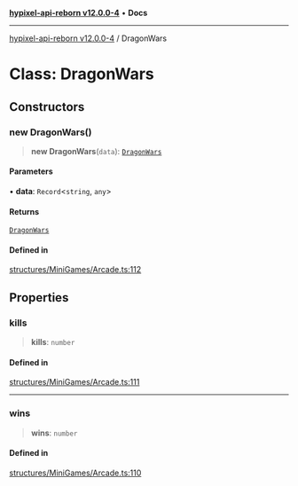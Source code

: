 [**hypixel-api-reborn v12.0.0-4**](../README.md) • **Docs**

***

[hypixel-api-reborn v12.0.0-4](../globals.md) / DragonWars

# Class: DragonWars

## Constructors

### new DragonWars()

> **new DragonWars**(`data`): [`DragonWars`](DragonWars.md)

#### Parameters

• **data**: `Record`\<`string`, `any`\>

#### Returns

[`DragonWars`](DragonWars.md)

#### Defined in

[structures/MiniGames/Arcade.ts:112](https://github.com/Kathund/REBORN-docs-TEST/blob/1c14a4fa83649d1c26475bdd62d394bf5095b016/src/structures/MiniGames/Arcade.ts#L112)

## Properties

### kills

> **kills**: `number`

#### Defined in

[structures/MiniGames/Arcade.ts:111](https://github.com/Kathund/REBORN-docs-TEST/blob/1c14a4fa83649d1c26475bdd62d394bf5095b016/src/structures/MiniGames/Arcade.ts#L111)

***

### wins

> **wins**: `number`

#### Defined in

[structures/MiniGames/Arcade.ts:110](https://github.com/Kathund/REBORN-docs-TEST/blob/1c14a4fa83649d1c26475bdd62d394bf5095b016/src/structures/MiniGames/Arcade.ts#L110)
